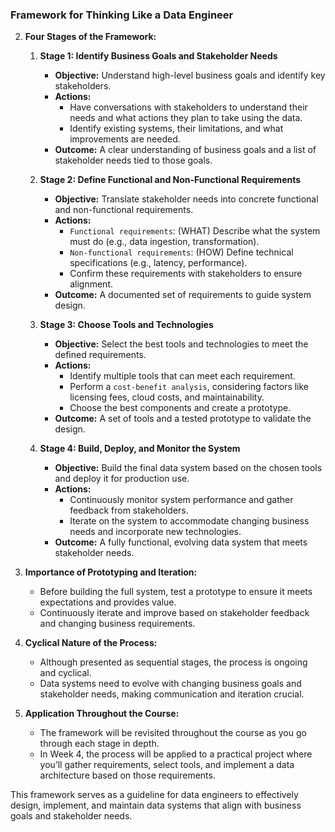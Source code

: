 ### Framework for Thinking Like a Data Engineer

2. **Four Stages of the Framework:**
   
   1. **Stage 1: Identify Business Goals and Stakeholder Needs**
      - **Objective:** Understand high-level business goals and identify key stakeholders.
      - **Actions:**
        - Have conversations with stakeholders to understand their needs and what actions they plan to take using the data.
        - Identify existing systems, their limitations, and what improvements are needed.
      - **Outcome:** A clear understanding of business goals and a list of stakeholder needs tied to those goals.

   2. **Stage 2: Define Functional and Non-Functional Requirements**
      - **Objective:** Translate stakeholder needs into concrete functional and non-functional requirements.
      - **Actions:**
        - `Functional requirements`: (WHAT) Describe what the system must do (e.g., data ingestion, transformation).
        - `Non-functional requirements`: (HOW) Define technical specifications (e.g., latency, performance).
        - Confirm these requirements with stakeholders to ensure alignment.
      - **Outcome:** A documented set of requirements to guide system design.

   3. **Stage 3: Choose Tools and Technologies**
      - **Objective:** Select the best tools and technologies to meet the defined requirements.
      - **Actions:**
        - Identify multiple tools that can meet each requirement.
        - Perform a `cost-benefit analysis`, considering factors like licensing fees, cloud costs, and maintainability.
        - Choose the best components and create a prototype.
      - **Outcome:** A set of tools and a tested prototype to validate the design.

   4. **Stage 4: Build, Deploy, and Monitor the System**
      - **Objective:** Build the final data system based on the chosen tools and deploy it for production use.
      - **Actions:**
        - Continuously monitor system performance and gather feedback from stakeholders.
        - Iterate on the system to accommodate changing business needs and incorporate new technologies.
      - **Outcome:** A fully functional, evolving data system that meets stakeholder needs.

3. **Importance of Prototyping and Iteration:**
   - Before building the full system, test a prototype to ensure it meets expectations and provides value.
   - Continuously iterate and improve based on stakeholder feedback and changing business requirements.

4. **Cyclical Nature of the Process:**
   - Although presented as sequential stages, the process is ongoing and cyclical.
   - Data systems need to evolve with changing business goals and stakeholder needs, making communication and iteration crucial.

5. **Application Throughout the Course:**
   - The framework will be revisited throughout the course as you go through each stage in depth.
   - In Week 4, the process will be applied to a practical project where you’ll gather requirements, select tools, and implement a data architecture based on those requirements.

This framework serves as a guideline for data engineers to effectively design, implement, and maintain data systems that align with business goals and stakeholder needs.
